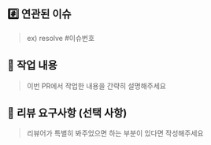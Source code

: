 ## #️⃣ 연관된 이슈

> ex) resolve #이슈번호

## 📝 작업 내용

> 이번 PR에서 작업한 내용을 간략히 설명해주세요

## 💬 리뷰 요구사항 (선택 사항)

> 리뷰어가 특별히 봐주었으면 하는 부분이 있다면 작성해주세요
